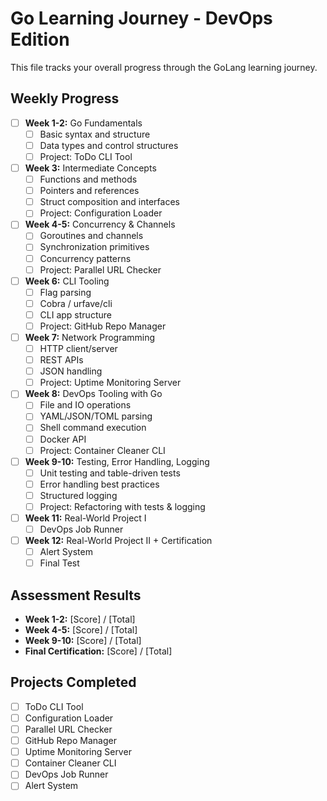 # Go Learning Journey - DevOps Edition

This file tracks your overall progress through the GoLang learning journey.

## Weekly Progress

- [ ] **Week 1-2:** Go Fundamentals
  - [ ] Basic syntax and structure
  - [ ] Data types and control structures
  - [ ] Project: ToDo CLI Tool
  
- [ ] **Week 3:** Intermediate Concepts
  - [ ] Functions and methods
  - [ ] Pointers and references
  - [ ] Struct composition and interfaces
  - [ ] Project: Configuration Loader
  
- [ ] **Week 4-5:** Concurrency & Channels
  - [ ] Goroutines and channels
  - [ ] Synchronization primitives
  - [ ] Concurrency patterns
  - [ ] Project: Parallel URL Checker
  
- [ ] **Week 6:** CLI Tooling
  - [ ] Flag parsing
  - [ ] Cobra / urfave/cli
  - [ ] CLI app structure
  - [ ] Project: GitHub Repo Manager
  
- [ ] **Week 7:** Network Programming
  - [ ] HTTP client/server
  - [ ] REST APIs
  - [ ] JSON handling
  - [ ] Project: Uptime Monitoring Server
  
- [ ] **Week 8:** DevOps Tooling with Go
  - [ ] File and IO operations
  - [ ] YAML/JSON/TOML parsing
  - [ ] Shell command execution
  - [ ] Docker API
  - [ ] Project: Container Cleaner CLI
  
- [ ] **Week 9-10:** Testing, Error Handling, Logging
  - [ ] Unit testing and table-driven tests
  - [ ] Error handling best practices
  - [ ] Structured logging
  - [ ] Project: Refactoring with tests & logging
  
- [ ] **Week 11:** Real-World Project I
  - [ ] DevOps Job Runner
  
- [ ] **Week 12:** Real-World Project II + Certification
  - [ ] Alert System
  - [ ] Final Test

## Assessment Results

- **Week 1-2:** [Score] / [Total]
- **Week 4-5:** [Score] / [Total]
- **Week 9-10:** [Score] / [Total]
- **Final Certification:** [Score] / [Total]

## Projects Completed

- [ ] ToDo CLI Tool
- [ ] Configuration Loader
- [ ] Parallel URL Checker
- [ ] GitHub Repo Manager
- [ ] Uptime Monitoring Server
- [ ] Container Cleaner CLI
- [ ] DevOps Job Runner
- [ ] Alert System
